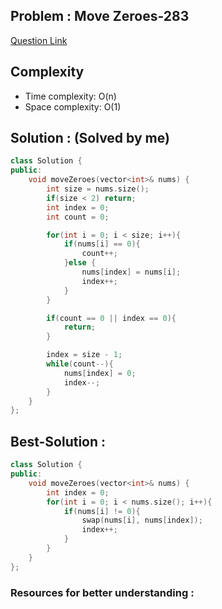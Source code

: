 ## Problem : Move Zeroes-283
[Question Link](https://leetcode.com/problems/move-zeroes/description/)

## Complexity
-   Time complexity: O(n)
-   Space complexity: O(1)

## Solution : (Solved by me)

```cpp
class Solution {
public:
    void moveZeroes(vector<int>& nums) {
        int size = nums.size();
        if(size < 2) return;
        int index = 0;
        int count = 0;

        for(int i = 0; i < size; i++){
            if(nums[i] == 0){
                count++;
            }else {
                nums[index] = nums[i];
                index++;
            }
        }

        if(count == 0 || index == 0){
            return;
        }

        index = size - 1;
        while(count--){
            nums[index] = 0;
            index--;
        }
    }
};
```

## Best-Solution :

```cpp
class Solution {
public:
    void moveZeroes(vector<int>& nums) {
        int index = 0;
        for(int i = 0; i < nums.size(); i++){
            if(nums[i] != 0){
                swap(nums[i], nums[index]);
                index++;
            }
        }
    }
};
```


### Resources for better understanding :